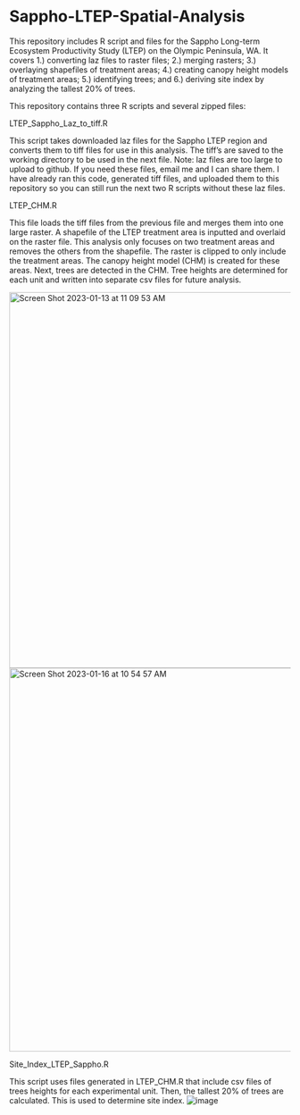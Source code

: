 # Sappho-LTEP-Spatial-Analysis

This repository includes R script and files for the Sappho Long-term Ecosystem Productivity Study (LTEP) on the Olympic Peninsula, WA. It covers 1.) converting laz files to raster files; 2.) merging rasters; 3.) overlaying shapefiles of treatment areas; 4.) creating canopy height models of treatment areas; 5.) identifying trees; and 6.) deriving site index by analyzing the tallest 20% of trees. 

This repository contains three R scripts and several zipped files: 

LTEP_Sappho_Laz_to_tiff.R

This script takes downloaded laz files for the Sappho LTEP region and converts them to tiff files for use in this analysis. The tiff’s are saved to the working directory to be used in the next file. Note: laz files are too large to upload to github. If you need these files, email me and I can share them. I have already ran this code, generated tiff files, and uploaded them to this repository so you can still run the next two R scripts without these laz files. 

LTEP_CHM.R

This file loads the tiff files from the previous file and merges them into one large raster. A shapefile of the LTEP treatment area is inputted and overlaid on the raster file. This analysis only focuses on two treatment areas and removes the others from the shapefile. The raster is clipped to only include the treatment areas. The canopy height model (CHM) is created for these areas. Next, trees are detected in the CHM. Tree heights are determined for each unit and written into separate csv files for future analysis. 


<img width="673" alt="Screen Shot 2023-01-13 at 11 09 53 AM" src="https://user-images.githubusercontent.com/121460266/212399888-d61f5a8e-1b6a-4f22-a396-2e745c2204d2.png">

<img width="687" alt="Screen Shot 2023-01-16 at 10 54 57 AM" src="https://user-images.githubusercontent.com/121460266/212748952-52fd8c7e-30e5-4936-8791-dc1fc3e4ef1d.png">


Site_Index_LTEP_Sappho.R

This script uses files generated in LTEP_CHM.R that include csv files of trees heights for each experimental unit. Then, the tallest 20% of trees are calculated. This is used to determine site index. 
![image](https://user-images.githubusercontent.com/121460266/212399844-468475ee-813a-4065-847c-1716ff62d836.png)
